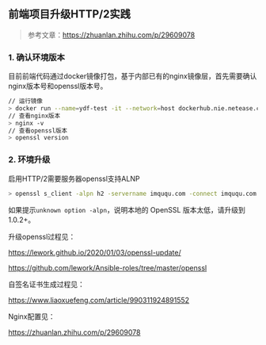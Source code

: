 ## 前端项目升级HTTP/2实践

> 参考文章：https://zhuanlan.zhihu.com/p/29609078

### 1. 确认环境版本

目前前端代码通过docker镜像打包，基于内部已有的nginx镜像层，首先需要确认nginx版本号和openssl版本号。

```bash
// 运行镜像
> docker run --name=ydf-test -it --network=host dockerhub.nie.netease.com/frosty/nginx /bin/bash
// 查看nginx版本
> nginx -v
// 查看openssl版本
> openssl version
```

### 2. 环境升级

启用HTTP/2需要服务器openssl支持ALNP

```bash
> openssl s_client -alpn h2 -servername imququ.com -connect imququ.com:443 < /dev/null | grep 'ALPN'
```

如果提示`unknown option -alpn`，说明本地的 OpenSSL 版本太低，请升级到 1.0.2+。

升级openssl过程见：

https://lework.github.io/2020/01/03/openssl-update/

https://github.com/lework/Ansible-roles/tree/master/openssl

自签名证书生成过程见：

https://www.liaoxuefeng.com/article/990311924891552

Nginx配置见：

https://zhuanlan.zhihu.com/p/29609078




